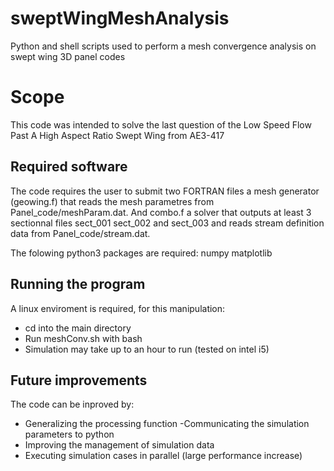 # sweptWingMeshAnalysis
Python and shell scripts used to perform a mesh convergence analysis on swept wing 3D panel codes

# Scope
This code was intended to solve the last question of the Low Speed Flow Past A High Aspect Ratio Swept Wing from AE3-417

## Required software
The code requires the user to submit two FORTRAN files a mesh generator (geowing.f) that reads the mesh parametres from Panel_code/meshParam.dat. And combo.f a solver that outputs at least 3 sectionnal files sect_001 sect_002 and sect_003 and reads stream definition data from Panel_code/stream.dat.

The folowing python3 packages are required:
  numpy
  matplotlib
  
## Running the program
A linux enviroment is required, for this manipulation:
- cd into the main directory
- Run meshConv.sh with bash
- Simulation may take up to an hour to run (tested on intel i5)

## Future improvements
The code can be inproved by:
  - Generalizing the processing function
    -Communicating the simulation parameters to python
  - Improving the management of simulation data
  - Executing simulation cases in parallel (large performance increase)
  
